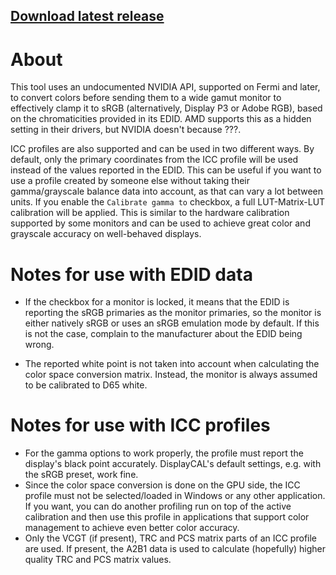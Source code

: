 ## [Download latest release](https://github.com/ledoge/novideo_srgb/releases/latest/download/release.zip)

# About
This tool uses an undocumented NVIDIA API, supported on Fermi and later, to convert colors before sending them to a wide gamut monitor to effectively clamp it to sRGB (alternatively, Display P3 or Adobe RGB), based on the chromaticities provided in its EDID. AMD supports this as a hidden setting in their drivers, but NVIDIA doesn't because ???.

ICC profiles are also supported and can be used in two different ways. By default, only the primary coordinates from the ICC profile will be used instead of the values reported in the EDID. This can be useful if you want to use a profile created by someone else without taking their gamma/grayscale balance data into account, as that can vary a lot between units. If you enable the `Calibrate gamma to` checkbox, a full LUT-Matrix-LUT calibration will be applied. This is similar to the hardware calibration supported by some monitors and can be used to achieve great color and grayscale accuracy on well-behaved displays.

# Notes for use with EDID data
* If the checkbox for a monitor is locked, it means that the EDID is reporting the sRGB primaries as the monitor primaries, so the monitor is either natively sRGB or uses an sRGB emulation mode by default. If this is not the case, complain to the manufacturer about the EDID being wrong.

* The reported white point is not taken into account when calculating the color space conversion matrix. Instead, the monitor is always assumed to be calibrated to D65 white.

# Notes for use with ICC profiles

* For the gamma options to work properly, the profile must report the display's black point accurately. DisplayCAL's default settings, e.g. with the sRGB preset, work fine.
* Since the color space conversion is done on the GPU side, the ICC profile must not be selected/loaded in Windows or any other application. If you want, you can do another profiling run on top of the active calibration and then use this profile in applications that support color management to achieve even better color accuracy.
* Only the VCGT (if present), TRC and PCS matrix parts of an ICC profile are used. If present, the A2B1 data is used to calculate (hopefully) higher quality TRC and PCS matrix values.
